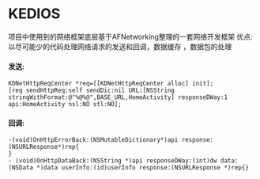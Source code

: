 # KEDIOS
项目中使用到的网络框架底层基于AFNetworking整理的一套网络开发框架
优点:以尽可能少的代码处理网络请求的发送和回调，数据缓存 ，数据包的处理

#### 发送:
```
KDNetHttpReqCenter *req=[[KDNetHttpReqCenter alloc] init];   
[req sendHttpReq:self sendDic:nil URL:[NSString stringWithFormat:@"%@%@",BASE_URL,HomeActivity] responseDWay:1  
api:HomeActivity nsl:NO stl:NO];
```


#### 回调:
```
-(void)OnHttpErrorBack:(NSMutableDictionary*)api response:(NSURLResponse*)rep{  
}
- (void)OnHttpDataBack:(NSString *)api responseDWay:(int)dw data:(NSData *)data userInfo:(id)userInfo response:(NSURLResponse *)rep{}
```
